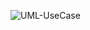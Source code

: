 ![UML-UseCase](//www.plantuml.com/plantuml/png/ZSqnJWGn30NGtgVu9Lii1w10YsYfG1mW99uPIqcyifr5275tCa92ea7hzd-_V_985gDL2edAU7NEoTdn92w-IIUgl0H2OR9kWIB6EKHda7AeuL6xZyP6j0UfhrDvqINUap4-YJ1l_AYuUUYfVamOkY0snjdq8eKBf2zgBUtmuU_BCsUMY_HrBxzLRZ0-guKVTljt7iVZzVoLJTpU_xUFkzdETHIcBpfnBwFLRm00)
